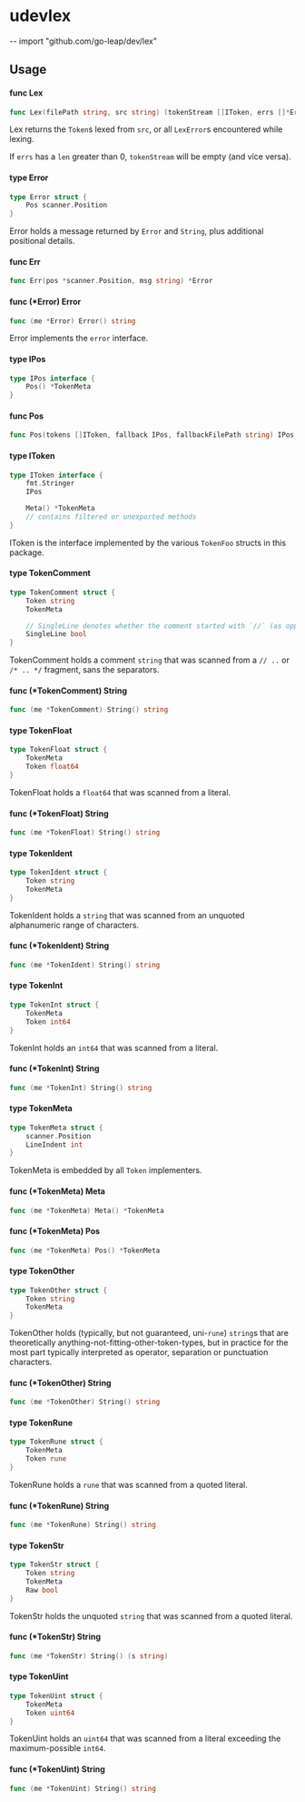 # udevlex
--
    import "github.com/go-leap/dev/lex"


## Usage

#### func  Lex

```go
func Lex(filePath string, src string) (tokenStream []IToken, errs []*Error)
```
Lex returns the `Token`s lexed from `src`, or all `LexError`s encountered while
lexing.

If `errs` has a `len` greater than 0, `tokenStream` will be empty (and vice
versa).

#### type Error

```go
type Error struct {
	Pos scanner.Position
}
```

Error holds a message returned by `Error` and `String`, plus additional
positional details.

#### func  Err

```go
func Err(pos *scanner.Position, msg string) *Error
```

#### func (*Error) Error

```go
func (me *Error) Error() string
```
Error implements the `error` interface.

#### type IPos

```go
type IPos interface {
	Pos() *TokenMeta
}
```


#### func  Pos

```go
func Pos(tokens []IToken, fallback IPos, fallbackFilePath string) IPos
```

#### type IToken

```go
type IToken interface {
	fmt.Stringer
	IPos

	Meta() *TokenMeta
	// contains filtered or unexported methods
}
```

IToken is the interface implemented by the various `TokenFoo` structs in this
package.

#### type TokenComment

```go
type TokenComment struct {
	Token string
	TokenMeta

	// SingleLine denotes whether the comment started with `//` (as opposed to `/*`), it does not actually reflect the number of lines in `Token`.
	SingleLine bool
}
```

TokenComment holds a comment `string` that was scanned from a `// ..` or `/* ..
*/` fragment, sans the separators.

#### func (*TokenComment) String

```go
func (me *TokenComment) String() string
```

#### type TokenFloat

```go
type TokenFloat struct {
	TokenMeta
	Token float64
}
```

TokenFloat holds a `float64` that was scanned from a literal.

#### func (*TokenFloat) String

```go
func (me *TokenFloat) String() string
```

#### type TokenIdent

```go
type TokenIdent struct {
	Token string
	TokenMeta
}
```

TokenIdent holds a `string` that was scanned from an unquoted alphanumeric range
of characters.

#### func (*TokenIdent) String

```go
func (me *TokenIdent) String() string
```

#### type TokenInt

```go
type TokenInt struct {
	TokenMeta
	Token int64
}
```

TokenInt holds an `int64` that was scanned from a literal.

#### func (*TokenInt) String

```go
func (me *TokenInt) String() string
```

#### type TokenMeta

```go
type TokenMeta struct {
	scanner.Position
	LineIndent int
}
```

TokenMeta is embedded by all `Token` implementers.

#### func (*TokenMeta) Meta

```go
func (me *TokenMeta) Meta() *TokenMeta
```

#### func (*TokenMeta) Pos

```go
func (me *TokenMeta) Pos() *TokenMeta
```

#### type TokenOther

```go
type TokenOther struct {
	Token string
	TokenMeta
}
```

TokenOther holds (typically, but not guaranteed, uni-`rune`) `string`s that are
theoretically anything-not-fitting-other-token-types, but in practice for the
most part typically interpreted as operator, separation or punctuation
characters.

#### func (*TokenOther) String

```go
func (me *TokenOther) String() string
```

#### type TokenRune

```go
type TokenRune struct {
	TokenMeta
	Token rune
}
```

TokenRune holds a `rune` that was scanned from a quoted literal.

#### func (*TokenRune) String

```go
func (me *TokenRune) String() string
```

#### type TokenStr

```go
type TokenStr struct {
	Token string
	TokenMeta
	Raw bool
}
```

TokenStr holds the unquoted `string` that was scanned from a quoted literal.

#### func (*TokenStr) String

```go
func (me *TokenStr) String() (s string)
```

#### type TokenUint

```go
type TokenUint struct {
	TokenMeta
	Token uint64
}
```

TokenUint holds an `uint64` that was scanned from a literal exceeding the
maximum-possible `int64`.

#### func (*TokenUint) String

```go
func (me *TokenUint) String() string
```
